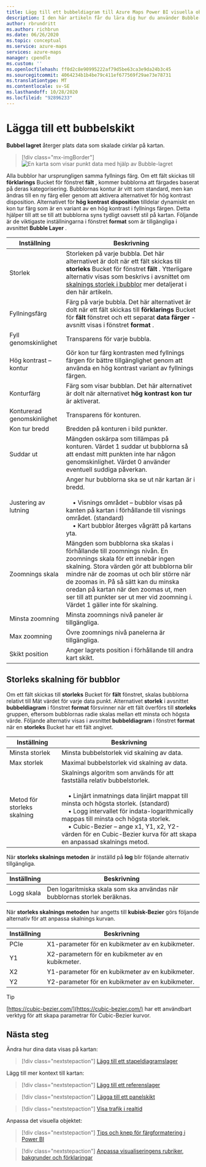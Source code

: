 ```yaml
---
title: Lägg till ett bubbeldiagram till Azure Maps Power BI visuella objekt | Microsoft Azure Maps
description: I den här artikeln får du lära dig hur du använder Bubble-lagret i Microsoft Azure Maps-visualisering för Power BI.
author: rbrundritt
ms.author: richbrun
ms.date: 06/26/2020
ms.topic: conceptual
ms.service: azure-maps
services: azure-maps
manager: cpendle
ms.custom: ''
ms.openlocfilehash: ff0d2c8e90995222af79d5be63ca3e9da24b3c45
ms.sourcegitcommit: 4064234b1b4be79c411ef677569f29ae73e78731
ms.translationtype: MT
ms.contentlocale: sv-SE
ms.lasthandoff: 10/28/2020
ms.locfileid: "92896233"
---
```

# <a name="add-a-bubble-layer"></a>Lägga till ett bubbelskikt

**Bubbel lagret** återger plats data som skalade cirklar på kartan.

> [!div class="mx-imgBorder"]
> ![En karta som visar punkt data med hjälp av Bubble-lagret](media/power-bi-visual/bubble-layer-with-legend-color.png)

Alla bubblor har ursprungligen samma fyllnings färg. Om ett fält skickas till **förklarings** Bucket för fönstret **fält** , kommer bubblorna att färgades baserat på deras kategorisering. Bubblornas kontur är vitt som standard, men kan ändras till en ny färg eller genom att aktivera alternativet för hög kontrast disposition. Alternativet för **hög kontrast disposition** tilldelar dynamiskt en kon tur färg som är en variant av en hög kontrast i fyllnings färgen. Detta hjälper till att se till att bubblorna syns tydligt oavsett stil på kartan. Följande är de viktigaste inställningarna i fönstret **format** som är tillgängliga i avsnittet **Bubble Layer** .

| Inställning               | Beskrivning    |
|-----------------------|----------------|
| Storlek                  | Storleken på varje bubbla. Det här alternativet är dolt när ett fält skickas till **storleks** Bucket för fönstret **fält** . Ytterligare alternativ visas som beskrivs i avsnittet om [skalnings storlek i bubblor](#bubble-size-scaling) mer detaljerat i den här artikeln. |
| Fyllningsfärg            | Färg på varje bubbla. Det här alternativet är dolt när ett fält skickas till **förklarings** Bucket för **fält** fönstret och ett separat **data färger** -avsnitt visas i fönstret **format** . |
| Fyll genomskinlighet     | Transparens för varje bubbla. |
| Hög kontrast – kontur | Gör kon tur färg kontrasten med fyllnings färgen för bättre tillgänglighet genom att använda en hög kontrast variant av fyllnings färgen. |
| Konturfärg         | Färg som visar bubblan. Det här alternativet är dolt när alternativet **hög kontrast kon tur** är aktiverat. |
| Konturerad genomskinlighet  | Transparens för konturen. |
| Kon tur bredd         | Bredden på konturen i bild punkter. |
| Suddar ut                  | Mängden oskärpa som tillämpas på konturen. Värdet 1 suddar ut bubblorna så att endast mitt punkten inte har någon genomskinlighet. Värdet 0 använder eventuell suddiga påverkan. |
| Justering av lutning       | Anger hur bubblorna ska se ut när kartan är i bredd. <br/><br/>&nbsp;&nbsp;&nbsp;&nbsp;• Visnings området – bubblor visas på kanten på kartan i förhållande till visnings området. (standard)<br/>&nbsp;&nbsp;&nbsp;&nbsp;• Kart bubblor återges vågrätt på kartans yta. |
| Zoomnings skala            | Mängden som bubblorna ska skalas i förhållande till zoomnings nivån. En zoomnings skala för ett innebär ingen skalning. Stora värden gör att bubblorna blir mindre när de zoomas ut och blir större när de zoomas in. På så sätt kan du minska oredan på kartan när den zoomas ut, men ser till att punkter ser ut mer vid zoomning i. Värdet 1 gäller inte för skalning. |
| Minsta zoomning              | Minsta zoomnings nivå paneler är tillgängliga. |
| Max zoomning              | Övre zoomnings nivå panelerna är tillgängliga. |
| Skikt position        | Anger lagrets position i förhållande till andra kart skikt. |

## <a name="bubble-size-scaling"></a>Storleks skalning för bubblor

Om ett fält skickas till **storleks** Bucket för **fält** fönstret, skalas bubblorna relativt till Mät värdet för varje data punkt. Alternativet **storlek** i avsnittet **bubbeldiagram** i fönstret **format** försvinner när ett fält överförs till **storleks** gruppen, eftersom bubblornas radie skalas mellan ett minsta och högsta värde. Följande alternativ visas i avsnittet **bubbeldiagram** i fönstret **format** när en **storleks** Bucket har ett fält angivet.

| Inställning             | Beskrivning  |
|---------------------|--------------|
| Minsta storlek            | Minsta bubbelstorlek vid skalning av data.|
| Max storlek            | Maximal bubbelstorlek vid skalning av data.|
| Metod för storleks skalning | Skalnings algoritm som används för att fastställa relativ bubbelstorlek.<br/><br/>&nbsp;&nbsp;&nbsp;&nbsp;• Linjärt inmatnings data linjärt mappat till minsta och högsta storlek. (standard)<br/>&nbsp;&nbsp;&nbsp;&nbsp;• Logg intervallet för indata-logarithmically mappas till minsta och högsta storlek.<br/>&nbsp;&nbsp;&nbsp;&nbsp;• Cubic-Bezier – ange x1, Y1, x2, Y2-värden för en Cubic-Bezier kurva för att skapa en anpassad skalnings metod. |

När **storleks skalnings metoden** är inställd på **log** blir följande alternativ tillgängliga.

| Inställning   | Beskrivning      |
|-----------|------------------|
| Logg skala | Den logaritmiska skala som ska användas när bubblornas storlek beräknas. |

När **storleks skalnings metoden** har angetts till **kubisk-Bezier** görs följande alternativ för att anpassa skalnings kurvan.

| Inställning | Beskrivning                           |
|---------|---------------------------------------|
| PCIe      | X1-parameter för en kubikmeter av en kubikmeter. |
| Y1      | X2-parametern för en kubikmeter av en kubikmeter. |
| X2      | Y1-parameter för en kubikmeter av en kubikmeter. |
| Y2      | Y2-parameter för en kubikmeter av en kubikmeter. |

> [!TIP]
> [https://cubic-bezier.com/](https://cubic-bezier.com/) har ett användbart verktyg för att skapa parametrar för Cubic-Bezier kurvor.

## <a name="next-steps"></a>Nästa steg

Ändra hur dina data visas på kartan:

> [!div class="nextstepaction"]
> [Lägg till ett stapeldiagramslager](power-bi-visual-add-bar-chart-layer.md)

Lägg till mer kontext till kartan:

> [!div class="nextstepaction"]
> [Lägg till ett referenslager](power-bi-visual-add-reference-layer.md)

> [!div class="nextstepaction"]
> [Lägga till ett panelskikt](power-bi-visual-add-tile-layer.md)

> [!div class="nextstepaction"]
> [Visa trafik i realtid](power-bi-visual-show-real-time-traffic.md)

Anpassa det visuella objektet:

> [!div class="nextstepaction"]
> [Tips och knep för färgformatering i Power BI](/power-bi/visuals/service-tips-and-tricks-for-color-formatting)

> [!div class="nextstepaction"]
> [Anpassa visualiseringens rubriker, bakgrunder och förklaringar](/power-bi/visuals/power-bi-visualization-customize-title-background-and-legend)